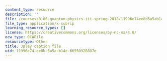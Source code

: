 ```yaml
---
content_type: resource
description: ''
file: /courses/8-06-quantum-physics-iii-spring-2018/11996e74ee8b5a5ab14e66550928887e_ZzUkt-UQCX8.vtt
file_type: application/x-subrip
learning_resource_types: []
license: https://creativecommons.org/licenses/by-nc-sa/4.0/
ocw_type: OCWFile
resourcetype: Other
title: 3play caption file
uid: 11996e74-ee8b-5a5a-b14e-66550928887e
---
```

